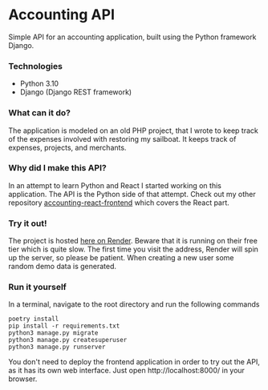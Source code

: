 # Accounting API
Simple API for an accounting application, built using the Python framework Django.

### Technologies
- Python 3.10
- Django (Django REST framework)

### What can it do?
The application is modeled on an old PHP project, that I wrote to keep track of the expenses involved with restoring my sailboat. It keeps track of expenses, projects, and merchants.

### Why did I make this API?
In an attempt to learn Python and React I started working on this application. The API is the Python side of that attempt. Check out my other repository [accounting-react-frontend](https://github.com/FrederikNorlyk/accounting-react-frontend) which covers the React part.

### Try it out!
The project is hosted [here on Render](https://accounting-api-42y3.onrender.com). Beware that it is running on their free tier which is quite slow. The first time you visit the address, Render will spin up the server, so please be patient. When creating a new user some random demo data is generated.

### Run it yourself ###
In a terminal, navigate to the root directory and run the following commands
```
poetry install
pip install -r requirements.txt
python3 manage.py migrate
python3 manage.py createsuperuser
python3 manage.py runserver
```
You don't need to deploy the frontend application in order to try out the API, as it has its own web interface. Just open http://localhost:8000/ in your browser.
